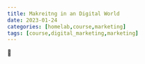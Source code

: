 ```yaml
---
title: Makreitng in an Digital World
date: 2023-01-24
categories: [homelab,course,marketing]
tags: [course,digital_marketing,marketing]
---
```



👋
